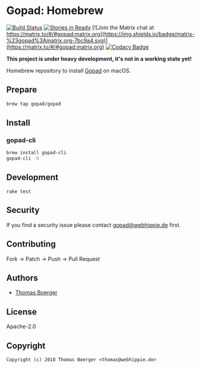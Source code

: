 # Gopad: Homebrew

[![Build Status](http://drone.gopad.tech/api/badges/gopad/homebrew-gopad/status.svg)](http://drone.gopad.tech/gopad/homebrew-gopad)
[![Stories in Ready](https://badge.waffle.io/gopad/gopad-api.svg?label=ready&title=Ready)](http://waffle.io/gopad/gopad-api)
[![Join the Matrix chat at https://matrix.to/#/#gopad:matrix.org](https://img.shields.io/badge/matrix-%23gopad%3Amatrix.org-7bc9a4.svg)](https://matrix.to/#/#gopad:matrix.org)
[![Codacy Badge](https://api.codacy.com/project/badge/Grade/28a8333848cc4d85901b4f7281629665)](https://www.codacy.com/app/gopad/homebrew-gopad?utm_source=github.com&amp;utm_medium=referral&amp;utm_content=gopad/homebrew-gopad&amp;utm_campaign=Badge_Grade)

**This project is under heavy development, it's not in a working state yet!**

Homebrew repository to install [Gopad](https://gopad.tech) on macOS.


## Prepare

```bash
brew tap gopad/gopad
```


## Install

### gopad-cli

```bash
brew install gopad-cli
gopad-cli -h
```


## Development

```
rake test
```


## Security

If you find a security issue please contact gopad@webhippie.de first.


## Contributing

Fork -> Patch -> Push -> Pull Request


## Authors

* [Thomas Boerger](https://github.com/tboerger)


## License

Apache-2.0


## Copyright

```
Copyright (c) 2018 Thomas Boerger <thomas@webhippie.de>
```
